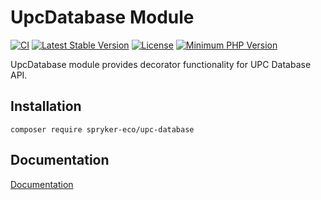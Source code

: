 # UpcDatabase Module
[![CI](https://github.com/spryker-eco/upc-database/actions/workflows/ci.yml/badge.svg)](https://github.com/spryker-eco/upc-database/actions/workflows/ci.yml)
[![Latest Stable Version](https://poser.pugx.org/spryker-eco/upc-database/v/stable.svg)](https://packagist.org/packages/spryker-eco/upc-database)
[![License](https://img.shields.io/github/license/spryker-eco/upc-database.svg?b=master)](https://github.com/spryker-eco/upc-database)
[![Minimum PHP Version](https://img.shields.io/badge/php-%3E%3D%208.1-8892BF.svg)](https://php.net/)

UpcDatabase module provides decorator functionality for UPC Database API.

## Installation
```
composer require spryker-eco/upc-database
```
## Documentation
[Documentation](https://docs.spryker.com/docs/pbc/all/payment-service-providers/upc-database/upc-database.html)

